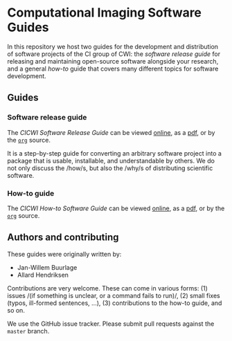 # Computational Imaging Software Guides

In this repository we host two guides for the development and distribution of
software projects of the CI group of CWI: the _software release guide_ for
releasing and maintaining open-source software alongside your research, and a
general _how-to_ guide that covers many different topics for software
development.

## Guides
### Software release guide

The _CICWI Software Release Guide_ can be viewed
[online](https://cicwi.github.io/software-guidelines/software-release-guide), as a
[pdf](https://github.com/cicwi/software-guidelines/raw/master/docs/software-release-guide.pdf), or by the [`org`](https://github.com/cicwi/software-guidelines/raw/master/software-release-guide.org) source.

It is a step-by-step guide for converting an arbitrary software project into a
package that is usable, installable, and understandable by others. We do not
only discuss the /how/s, but also the /why/s of distributing scientific
software.

### How-to guide

The _CICWI How-to Software Guide_  can be viewed
[online](https://cicwi.github.io/software-guidelines/how-to-guide), as a
[pdf](https://github.com/cicwi/software-guidelines/raw/master/docs/how-to-guide.pdf), or by the [`org`](https://github.com/cicwi/software-guidelines/raw/master/how-to-guide.org) source.

## Authors and contributing

These guides were originally written by:
- Jan-Willem Buurlage
- Allard Hendriksen

Contributions are very welcome. These can come in various forms: (1) issues /(if
something is unclear, or a command fails to run)/, (2) small fixes (typos,
ill-formed sentences, ...), (3) contributions to the how-to guide, and so on.

We use the GitHub issue tracker. Please submit pull requests against the
`master` branch.
